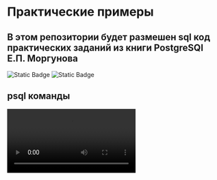 # Практические примеры 
## В этом репозитории будет размешен sql код практических заданий из книги PostgreSQl Е.П. Моргунова
![Static Badge](https://img.shields.io/badge/salehard89-blue)
![Static Badge](https://img.shields.io/badge/https://t.me/issafonov_just_the_message-8A2BE2)



## psql команды
<video src="media/1.mp4" controls Title="Title">

ISSafonov
